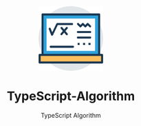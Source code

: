 <p align="center">
<img src="./public/logo.svg" height="150">
</p>

<h1 align="center">TypeScript-Algorithm</h1>

<p align="center">TypeScript Algorithm</p>



